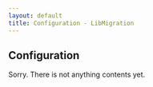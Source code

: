 ```yaml
---
layout: default
title: Configuration - LibMigration
---
```


## Configuration

Sorry. There is not anything contents yet.




